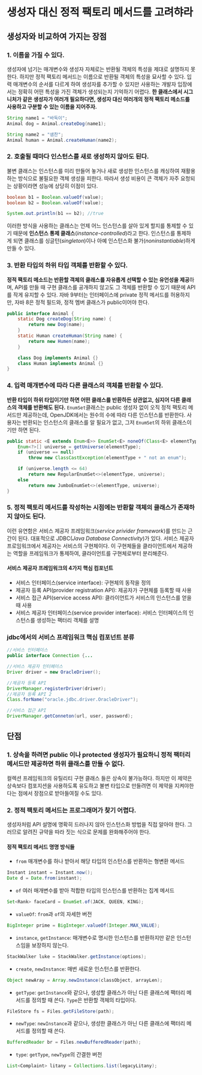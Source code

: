 # 생성자 대신 정적 팩토리 메서드를 고려햐라

## 생성자와 비교하여 가지는 장점

### 1. 이름을 가질 수 있다.

생성자에 넘기는 매개변수와 생성자 자체로는 반환될 객체의 특성을 제대로 설명하지 못한다. 하지만 정적 팩토리 메서드는 이름으로 반환될 객체의 특성을 묘사할 수 있다. 입력 매개변수의 순서를 다르게 하여 생성자를 추가할 수 있지만 사용하는 개발자 입장에서는 정확히 어떤 특성을 가진 객체가 생성되는지 기억하기 어렵다. **한 클래스에서 시그니처가 같은 생성자가 여러개 필요하다면, 생성자 대신 여러개의 정적 팩토리 메소드를 사용하고 구분할 수 있는 이름을 지어주자.**

~~~java
String name1 = "바둑이";
Animal dog = Animal.createDog(name1);

String name2 = "샘찬";
Animal human = Animal.createHuman(name2);
~~~

### 2. 호출될 때마다 인스턴스를 새로 생성하지 않아도 된다.

불변 클래스는 인스턴스를 미리 만들어 놓거나 새로 생성한 인스턴스를 캐싱하여 재활용하는 방식으로 불필요한 객체 생성을 피한다. 따라서 생성 비용이 큰 객체가 자주 요청되는 상황이라면 성능에 상당히 이점이 있다.

~~~java
boolean b1 = Boolean.valueOf(value);
boolean b2 = Boolean.valueOf(value);

System.out.println(b1 == b2); //true
~~~

이러한 방식을 사용하는 클래스는 언제 어느 인스턴스를 살아 있게 할지를 통제할 수 있기 때문에 **인스턴스 통제 클래스**(*instance-controlled*)라고 한다. 인스턴스를 통제하게 되면 클래스를 싱글턴(*singleton*)이나 아예 인스턴스화 불가(*noninstantiable*)하게 만들 수 있다.

### 3. 반환 타입의 하위 타입 객체를 반환할 수 있다.

**정적 팩토리 메소드는 반환할 객체의 클래스를 자유롭게 선택할 수 있는 유언성을 제공**하며, API를 만들 때 구현 클래스를 공개하지 않고도 그 객체를 반환할 수 있기 때문에 API를 작게 유지할 수 있다. 자바 9부터는 인터페이스에 private 정적 메서드를 허용하지만, 자바 8은 정적 필드와, 정적 멤버 클래스가 public이어야 한다.

~~~java
public interface Animal {
    static Dog createDog(String name) {
        return new Dog(name);
    }
    static Human createHuman(String name) {
        return new Humen(name);
    }

    class Dog implements Animal {}
    class Human implements Animal {}
}
~~~

### 4. 입력 매개변수에 따라 다른 클래스의 객체를 반환할 수 있다.

**반환 타입이 하위 타입이기만 하면 어떤 클래스를 반환하든 상관없고, 심지어 다른 클래스의 객체를 반환해도 된다.** `EnumSet`클래스는 public 생성자 없이 오직 정적 팩토리 메서드만 제공하는데, OpenJDK에서는 원수의 수에 따라 다른 인스턴스를 반환한다. 사용자는 반환되는 인스턴스의 클래스를 알 필요가 없고, 그저 `EnumSet`의 하위 클래스이기만 하면 된다.

~~~java
public static <E extends Enum<E>> EnumSet<E> noneOf(Class<E> elementType) {
    Enum<?>[] universe = getUniverse(elementType);
    if (universe == null)
        throw new ClassCastException(elementType + " not an enum");

    if (universe.length <= 64)
        return new RegularEnumSet<>(elementType, universe);
    else
        return new JumboEnumSet<>(elementType, universe);
}
~~~

### 5. 정적 팩토리 메서드를 작성하는 시점에는 반환할 객체의 클래스가 존재하지 않아도 된다.

이런 유연함은 서비스 제공자 프레임워크(*service privider framework*)를 만드는 근간이 된다. 대표적으로 JDBC(*Java Database Connectivity*)가 있다. 서비스 제공자 프로임워크에서 제공자는 서비스의 구현체이다. 이 구현체들을 클라이언트에서 제공하는 역할을 프레임워크가 통제하여, 클라이언트를 구현체로부터 분리해준다.

#### 서비스 제공자 프레임워크의 4가지 핵심 컴포넌트
* 서비스 인터페이스(service interface): 구현체의 동작을 정의
* 제공자 등록 API(provider registration API): 제공자가 구현체를 등록할 때 사용
* 서비스 접근 API(service access API): 클라이언트가 서비스의 인스턴스를 얻을 때 사용
* 서비스 제공자 인터페이스(service provider interface): 서비스 인터페이스의 인스턴스를 생성하는 팩터리 객체를 설명 

### jdbc에서의 서비스 프레임워크 핵심 컴포넌트 분류
~~~java
//서비스 인터페이스
public interface Connection {...

//서비스 제공자 인터페이스
Driver driver = new OracleDriver();

//제공자 등록 API
DriverManager.registerDriver(driver);
//제공자 등록 API 2
Class.forName("oracle.jdbc.driver.OracleDriver");

//서비스 접근 API
DriverManager.getConneton(url, user, password);
~~~

## 단점

### 1. 상속을 하려면 public 이나 protected 생성자가 필요하니 정적 팩터리 메서드만 제공하면 하위 클래스를 만들 수 없다.

컬렉션 프레임워크의 유틸리티 구현 클래스 들은 상속이 불가능하다. 하지만 이 제약은 상속보다 컴포지션을 사용하도록 유도하고 불변 타입으로 만들려면 이 제약을 지켜야한다는 점에서 장점으로 받아들여질 수도 있다.

### 2. 정적 팩토리 메서드는 프로그래머가 찾기 어렵다.

생성자처럼 API 설명에 명확히 드러나지 않아 인스턴스화 방법을 직접 알아야 한다. 그러므로 알려진 규약을 따라 짓는 식으로 문제를 완화해주어야 한다.

#### 정적 팩토리 메서드 명명 방식들

* `from` 매개변수를 하나 받아서 해당 타입의 인스턴스를 반환하는 형변환 메서드
~~~java
Instant instant = Instant.now();
Date d = Date.from(instant);
~~~

* `of` 여러 매개변수를 받아 적합한 타입의 인스턴스를 반환하는 집계 메서드
~~~java
Set<Rank> faceCard = EnumSet.of(JACK, QUEEN, KING);
~~~

* `valueOf`: `from`과 `of`의 자세한 버전
~~~java
BigInteger prime = BigInteger.valueOf(Integer.MAX_VALUE);
~~~

* `instance`, `getInstance`: 매개변수로 명시한 인스턴스를 반환하지만 같은 인스턴스임을 보장하지 않는다.

~~~java
StackWalker luke = StackWalker.getInstance(options);
~~~

* `create`, `newInstance`: 매번 새로운 인스턴스를 반환한다.

~~~java
Object newAray = Array.newInstance(classObject, arrayLen);
~~~

* `getType`: `getInstance`와 같으나, 생성할 클래스가 아닌 다른 클래스에 팩터리 메서드를 정의할 때 쓴다. `Type`은 반환할 객체의 타입이다.

~~~java
FileStore fs = Files.getFileStore(path);
~~~

* `newType`: `newInstance`과 같으나, 생성한 클래스가 아닌 다른 클래스에 팩터리 메서드를 정의할 때 쓴다.

~~~java
BufferedReader br = Files.newBufferedReader(path);
~~~

* `type`: `getType`, `newType`의 간결한 버전

~~~java
List<Complaint> litany = Collections.list(legacyLitany);
~~~
